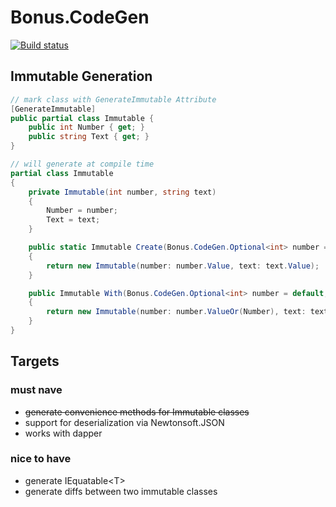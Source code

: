 # Bonus.CodeGen
[![Build status](https://ci.appveyor.com/api/projects/status/lex1rpcfcqt9fpad?svg=true)](https://ci.appveyor.com/project/Bonuspunkt/bonus-codegen)

## Immutable Generation

``` csharp
// mark class with GenerateImmutable Attribute
[GenerateImmutable]
public partial class Immutable {
    public int Number { get; }
    public string Text { get; }
}

// will generate at compile time
partial class Immutable
{
    private Immutable(int number, string text)
    {
        Number = number;
        Text = text;
    }

    public static Immutable Create(Bonus.CodeGen.Optional<int> number = default, Bonus.CodeGen.Optional<string> text = default)
    {
        return new Immutable(number: number.Value, text: text.Value);
    }

    public Immutable With(Bonus.CodeGen.Optional<int> number = default, Bonus.CodeGen.Optional<string> text = default)
    {
        return new Immutable(number: number.ValueOr(Number), text: text.ValueOr(Text));
    }
}
```

## Targets
### must nave
- ~~generate convenience methods for Immutable classes~~
- support for deserialization via Newtonsoft.JSON
- works with dapper

### nice to have
- generate IEquatable&lt;T&gt;
- generate diffs between two immutable classes